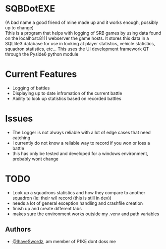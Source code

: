 
# SQBDotEXE
(A bad name a good friend of mine made up and it works enough, possibly up to change) \
Tthis is a program that helps with logging of SRB games by using data found on the localhost:8111 webserver the game hosts. It stores this data in a SQLlite3 database for use in looking at player statistics, vehicle statistics, squadron statistics, etc...
This uses the UI development framework QT through the Pyside6 python module
# Current Features
 - Logging of battles
 - Displaying up to date infromation of the current battle
 - Ability to look up statistics based on recorded battles
# Issues
- The Logger is not always reliable with a lot of edge cases that need catching
- I currently do not know a reliable way to record if you won or loss a battle
- this has only be tested and developed for a windows environment, probably wont change
# TODO
 - Look up a squadrons statistics and how they compare to another squadron (ie: their w/l record (this is still in dev))
- needs a lot of general exception handling and crashfile creation
- finish up and create different tabs
- makes sure the environment works outside my .venv and path variables





## Authors

- [@IhaveSwordz](https://github.com/IhaveSwordz), am member of P1KE dont doss me


